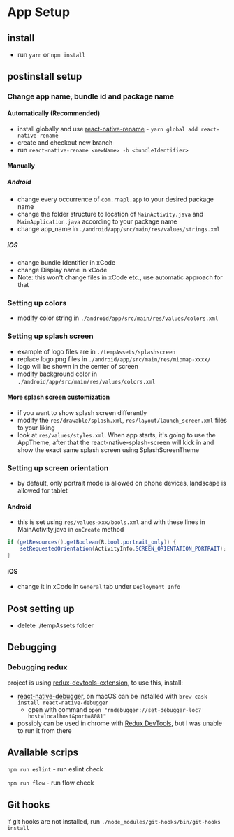 # App Setup

## install

- run `yarn` or `npm install`

## postinstall setup

### Change app name, bundle id and package name

#### Automatically (Recommended)

- install globally and use [react-native-rename](https://github.com/junedomingo/react-native-rename) - `yarn global add react-native-rename`
- create and checkout new branch
- run `react-native-rename <newName> -b <bundleIdentifier>`

#### Manually

##### Android

- change every occurrence of `com.rnapl.app` to your desired package name
- change the folder structure to location of `MainActivity.java` and `MainApplication.java` according to your package name
- change app_name in `./android/app/src/main/res/values/strings.xml`

##### iOS

- change bundle Identifier in xCode
- change Display name in xCode
- Note: this won't change files in xCode etc., use automatic approach for that

### Setting up colors

- modify color string in `./android/app/src/main/res/values/colors.xml`

### Setting up splash screen

- example of logo files are in `./tempAssets/splashscreen`
- replace logo.png files in `./android/app/src/main/res/mipmap-xxxx/`
- logo will be shown in the center of screen
- modify background color in `./android/app/src/main/res/values/colors.xml`

#### More splash screen customization

- if you want to show splash screen differently
- modify the `res/drawable/splash.xml`, `res/layout/launch_screen.xml` files to your liking
- look at `res/values/styles.xml`. When app starts, it's going to use the AppTheme, after that the react-native-splash-screen will kick in and show the exact same splash screen using SplashScreenTheme

### Setting up screen orientation

- by default, only portrait mode is allowed on phone devices, landscape is allowed for tablet

#### Android

- this is set using `res/values-xxx/bools.xml` and with these lines in MainActivity.java in `onCreate` method

```java
if (getResources().getBoolean(R.bool.portrait_only)) {
    setRequestedOrientation(ActivityInfo.SCREEN_ORIENTATION_PORTRAIT);
}
```

#### iOS

- change it in xCode in `General` tab under `Deployment Info`

## Post setting up

- delete ./tempAssets folder

## Debugging

### Debugging redux

project is using [redux-devtools-extension](https://github.com/zalmoxisus/redux-devtools-extension), to use this, install:

- [react-native-debugger](https://github.com/jhen0409/react-native-debugger), on macOS can be installed with `brew cask install react-native-debugger`
  - open with command `open "rndebugger://set-debugger-loc?host=localhost&port=8081"`
- possibly can be used in chrome with [Redux DevTools](https://chrome.google.com/webstore/detail/redux-devtools/lmhkpmbekcpmknklioeibfkpmmfibljd), but I was unable to run it from there

## Available scrips

`npm run eslint` - run eslint check

`npm run flow` - run flow check

## Git hooks

if git hooks are not installed, run `./node_modules/git-hooks/bin/git-hooks install`
